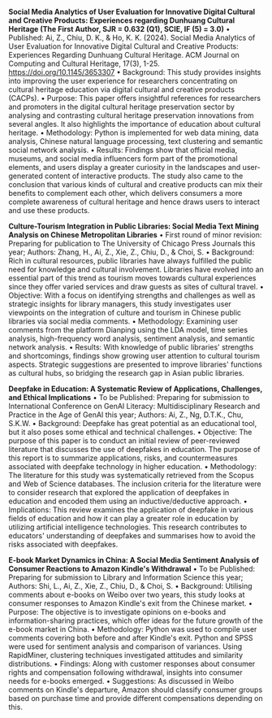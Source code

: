 **Social Media Analytics of User Evaluation for Innovative Digital Cultural and Creative Products: Experiences regarding Dunhuang Cultural Heritage (The First Author, SJR = 0.632 (Q1), SCIE, IF (5) = 3.0)**
• Published: Ai, Z., Chiu, D. K., & Ho, K. K. (2024). Social Media Analytics of User Evaluation for Innovative Digital Cultural and Creative Products: Experiences Regarding Dunhuang Cultural Heritage. ACM Journal on Computing and Cultural Heritage, 17(3), 1-25. https://doi.org/10.1145/3653307
• Background: This study provides insights into improving the user experience for researchers concentrating on cultural heritage education via digital cultural and creative products (CACPs). 
• Purpose: This paper offers insightful references for researchers and promoters in the digital cultural heritage preservation sector by analysing and contrasting cultural heritage preservation innovations from several angles. It also highlights the importance of education about cultural heritage. 
• Methodology: Python is implemented for web data mining, data analysis, Chinese natural language processing, text clustering and semantic social network analysis. 
• Results: Findings show that official media, museums, and social media influencers form part of the promotional elements, and users display a greater curiosity in the landscapes and user-generated content of interactive products. The study also came to the conclusion that various kinds of cultural and creative products can mix their benefits to complement each other, which delivers consumers a more complete awareness of cultural heritage and hence draws users to interact and use these products.


**Culture-Tourism Integration in Public Libraries: Social Media Text Mining Analysis on Chinese Metropolitan Libraries**
• First round of minor revision: Preparing for publication to The University of Chicago Press Journals this year; Authors: Zhang, H., Ai, Z., Xie, Z., Chiu, D., & Choi, S.
• Background: Rich in cultural resources, public libraries have always fulfilled the public need for knowledge and cultural involvement. Libraries have evolved into an essential part of this trend as tourism moves towards cultural experiences since they offer varied services and draw guests as sites of cultural travel.
• Objective: With a focus on identifying strengths and challenges as well as strategic insights for library managers, this study investigates user viewpoints on the integration of culture and tourism in Chinese public libraries via social media comments.
• Methodology: Examining user comments from the platform Dianping using the LDA model, time series analysis, high-frequency word analysis, sentiment analysis, and semantic network analysis.
• Results: With knowledge of public libraries' strengths and shortcomings, findings show growing user attention to cultural tourism aspects. Strategic suggestions are presented to improve libraries' functions as cultural hubs, so bridging the research gap in Asian public libraries.

**Deepfake in Education: A Systematic Review of Applications, Challenges, and Ethical Implications**
• To be Published: Preparing for submission to International Conference on GenAI Literacy:
Multidisciplinary Research and Practice in the Age of GenAI this year; 
Authors: Ai, Z., Ng, D.T.K., Chu, S.K.W. 
• Background: Deepfake has great potential as an educational tool, but it also poses some ethical and technical challenges. 
• Objective: The purpose of this paper is to conduct an initial review of peer-reviewed literature that discusses the use of deepfakes in education. The purpose of this report is to summarize applications, risks, and countermeasures associated with deepfake technology in higher education. 
• Methodology: The literature for this study was systematically retrieved from the Scopus and Web of Science databases. The inclusion criteria for the literature were to consider research that explored the application of deepfakes in education and encoded them using an inductive/deductive approach. 
• Implications: This review examines the application of deepfake in various fields of education and how it can play a greater role in education by utilizing artificial intelligence technologies. This research contributes to educators' understanding of deepfakes and summarises how to avoid the risks associated with deepfakes. 

**E-book Market Dynamics in China: A Social Media Sentiment Analysis of Consumer Reactions to Amazon Kindle's Withdrawal**
• To be Published: Preparing for submission to Library and Information Science this year; 
Authors: Shi, L., Ai, Z., Xie, Z., Chiu, D., & Choi, S.
• Background: Utilising comments about e-books on Weibo over two years, this study looks at consumer responses to Amazon Kindle's exit from the Chinese market.
• Purpose: The objective is to investigate opinions on e-books and information-sharing practices, which offer ideas for the future growth of the e-book market in China.
• Methodology: Python was used to compile user comments covering both before and after Kindle's exit. Python and SPSS were used for sentiment analysis and comparison of variances. Using RapidMiner, clustering techniques investigated attitudes and similarity distributions.
• Findings: Along with customer responses about consumer rights and compensation following withdrawal, insights into consumer needs for e-books emerged.
• Suggestions: As discussed in Weibo comments on Kindle's departure, Amazon should classify consumer groups based on purchase time and provide different compensations depending on this.


